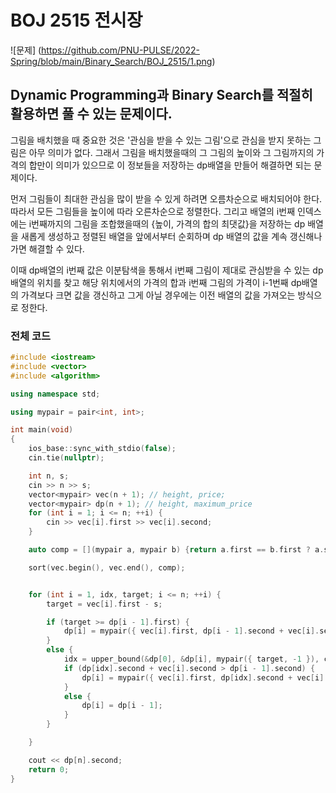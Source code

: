 # BOJ 2515 전시장

![문제] (https://github.com/PNU-PULSE/2022-Spring/blob/main/Binary_Search/BOJ_2515/1.png)

## Dynamic Programming과 Binary Search를 적절히 활용하면 풀 수 있는 문제이다.

그림을 배치했을 때 중요한 것은 '관심을 받을 수 있는 그림'으로 관심을 받지 못하는 그림은 아무 의미가 없다.
그래서 그림을 배치했을때의 그 그림의 높이와 그 그림까지의 가격의 합만이 의미가 있으므로 
이 정보들을 저장하는 dp배열을 만들어 해결하면 되는 문제이다.

먼저 그림들이 최대한 관심을 많이 받을 수 있게 하려면 오름차순으로 배치되어야 한다.
따라서 모든 그림들을 높이에 따라 오른차순으로 정렬한다.
그리고 배열의 i번째 인덱스에는 i번째까지의 그림을 조합했을때의 {높이, 가격의 합의 최댓값}을 저장하는 dp 배열을 새롭게 생성하고
정렬된 배열을 앞에서부터 순회하며 dp 배열의 값을 계속 갱신해나가면 해결할 수 있다.

이때 dp배열의 i번째 값은 이분탐색을 통해서 i번째 그림이 제대로 관심받을 수 있는 dp 배열의 위치를 찾고 해당 위치에서의 가격의 합과 
i번째 그림의 가격이 i-1번째 dp배열의 가격보다 크면 값을 갱신하고 그게 아닐 경우에는 이전 배열의 값을 가져오는 방식으로 정한다.

### 전체 코드

```C++
#include <iostream>
#include <vector>
#include <algorithm>

using namespace std;

using mypair = pair<int, int>;

int main(void)
{
	ios_base::sync_with_stdio(false);
	cin.tie(nullptr);

	int n, s;
	cin >> n >> s;
	vector<mypair> vec(n + 1); // height, price;
	vector<mypair> dp(n + 1); // height, maximum_price
	for (int i = 1; i <= n; ++i) {
		cin >> vec[i].first >> vec[i].second;
	}

	auto comp = [](mypair a, mypair b) {return a.first == b.first ? a.second > b.second : a.first < b.first; };

	sort(vec.begin(), vec.end(), comp);


	for (int i = 1, idx, target; i <= n; ++i) {
		target = vec[i].first - s;

		if (target >= dp[i - 1].first) {
			dp[i] = mypair({ vec[i].first, dp[i - 1].second + vec[i].second });
		}
		else {
			idx = upper_bound(&dp[0], &dp[i], mypair({ target, -1 }), comp) - &dp[0] - 1;
			if (dp[idx].second + vec[i].second > dp[i - 1].second) {
				dp[i] = mypair({ vec[i].first, dp[idx].second + vec[i].second });
			}
			else {
				dp[i] = dp[i - 1];
			}
		}

	}

	cout << dp[n].second;
	return 0;
}
